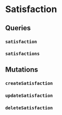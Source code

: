 # Satisfaction 

## Queries 

### `satisfaction` 

### `satisfactions` 

## Mutations 

### `createSatisfaction` 

### `updateSatisfaction` 

### `deleteSatisfaction` 

